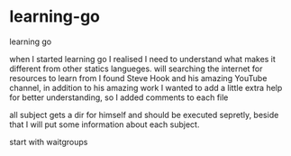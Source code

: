 # learning-go
learning go 

when I started learning go I realised I need to understand what makes it different from other statics langueges.
will searching the internet for resources to learn from I found
Steve Hook and his amazing YouTube channel, in addition to his amazing work I wanted to add a little extra help for better understanding,
so I added comments to each file

all subject gets a dir for himself and should be executed sepretly, beside that I will put some information about each subject.

start with 
waitgroups
